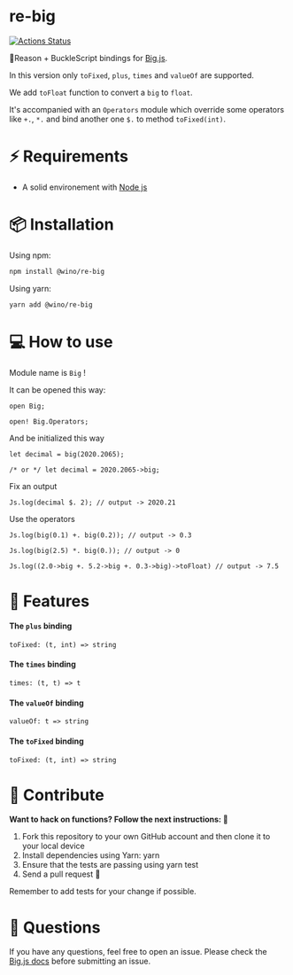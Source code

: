 # re-big

[![Actions Status](https://github.com/winoteam/re-big/workflows/re-big-test-suite/badge.svg)](https://github.com/winoteam/re-big/actions)

🎡Reason + BuckleScript bindings for [Big.js](https://github.com/MikeMcl/big.js/).

In this version only `toFixed`, `plus`, `times` and `valueOf` are supported.

We add `toFloat` function to convert a `big` to `float`.

It's accompanied with an `Operators` module which override some operators like `+.`, `*.` and bind another one `$.` to method `toFixed(int)`.

# ⚡️ Requirements

- A solid environement with [Node js](https://nodejs.org/en/)

# 📦 Installation

Using npm:

```bash
npm install @wino/re-big
```

Using yarn:

```bash
yarn add @wino/re-big
```

# 💻 How to use

Module name is `Big` !

It can be opened this way:

```reason
open Big;

open! Big.Operators;
```

And be initialized this way

```reason
let decimal = big(2020.2065);

/* or */ let decimal = 2020.2065->big;
```

Fix an output

```reason
Js.log(decimal $. 2); // output -> 2020.21
```

Use the operators

```reason
Js.log(big(0.1) +. big(0.2)); // output -> 0.3

Js.log(big(2.5) *. big(0.)); // output -> 0

Js.log((2.0->big +. 5.2->big +. 0.3->big)->toFloat) // output -> 7.5
```

# 🌈 Features

#### The `plus` binding

```reason
toFixed: (t, int) => string
```

#### The `times` binding

```reason
times: (t, t) => t
```

#### The `valueOf` binding

```reason
valueOf: t => string
```

#### The `toFixed` binding

```reason
toFixed: (t, int) => string
```

# 🕺 Contribute

**Want to hack on functions? Follow the next instructions: 🚀**

1. Fork this repository to your own GitHub account and then clone it to your local device
2. Install dependencies using Yarn: yarn
3. Ensure that the tests are passing using yarn test
4. Send a pull request 🙌

Remember to add tests for your change if possible.

# 👋 Questions

If you have any questions, feel free to open an issue. Please check the [Big.js docs](https://github.com/MikeMcl/big.js/) before submitting an issue.

